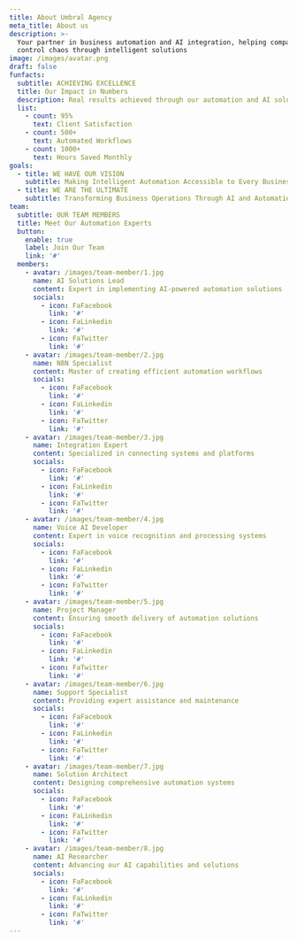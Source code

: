 ```yaml
---
title: About Umbral Agency
meta_title: About us
description: >-
  Your partner in business automation and AI integration, helping companies
  control chaos through intelligent solutions
image: /images/avatar.png
draft: false
funfacts:
  subtitle: ACHIEVING EXCELLENCE
  title: Our Impact in Numbers
  description: Real results achieved through our automation and AI solutions
  list:
    - count: 95%
      text: Client Satisfaction
    - count: 500+
      text: Automated Workflows
    - count: 1000+
      text: Hours Saved Monthly
goals:
  - title: WE HAVE OUR VISION
    subtitle: Making Intelligent Automation Accessible to Every Business
  - title: WE ARE THE ULTIMATE
    subtitle: Transforming Business Operations Through AI and Automation Excellence
team:
  subtitle: OUR TEAM MEMBERS
  title: Meet Our Automation Experts
  button:
    enable: true
    label: Join Our Team
    link: '#'
  members:
    - avatar: /images/team-member/1.jpg
      name: AI Solutions Lead
      content: Expert in implementing AI-powered automation solutions
      socials:
        - icon: FaFacebook
          link: '#'
        - icon: FaLinkedin
          link: '#'
        - icon: FaTwitter
          link: '#'
    - avatar: /images/team-member/2.jpg
      name: N8N Specialist
      content: Master of creating efficient automation workflows
      socials:
        - icon: FaFacebook
          link: '#'
        - icon: FaLinkedin
          link: '#'
        - icon: FaTwitter
          link: '#'
    - avatar: /images/team-member/3.jpg
      name: Integration Expert
      content: Specialized in connecting systems and platforms
      socials:
        - icon: FaFacebook
          link: '#'
        - icon: FaLinkedin
          link: '#'
        - icon: FaTwitter
          link: '#'
    - avatar: /images/team-member/4.jpg
      name: Voice AI Developer
      content: Expert in voice recognition and processing systems
      socials:
        - icon: FaFacebook
          link: '#'
        - icon: FaLinkedin
          link: '#'
        - icon: FaTwitter
          link: '#'
    - avatar: /images/team-member/5.jpg
      name: Project Manager
      content: Ensuring smooth delivery of automation solutions
      socials:
        - icon: FaFacebook
          link: '#'
        - icon: FaLinkedin
          link: '#'
        - icon: FaTwitter
          link: '#'
    - avatar: /images/team-member/6.jpg
      name: Support Specialist
      content: Providing expert assistance and maintenance
      socials:
        - icon: FaFacebook
          link: '#'
        - icon: FaLinkedin
          link: '#'
        - icon: FaTwitter
          link: '#'
    - avatar: /images/team-member/7.jpg
      name: Solution Architect
      content: Designing comprehensive automation systems
      socials:
        - icon: FaFacebook
          link: '#'
        - icon: FaLinkedin
          link: '#'
        - icon: FaTwitter
          link: '#'
    - avatar: /images/team-member/8.jpg
      name: AI Researcher
      content: Advancing our AI capabilities and solutions
      socials:
        - icon: FaFacebook
          link: '#'
        - icon: FaLinkedin
          link: '#'
        - icon: FaTwitter
          link: '#'
---
```

